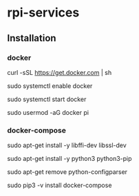 # rpi-services


## Installation

### docker
curl -sSL https://get.docker.com | sh

sudo systemctl enable docker

sudo systemctl start docker

sudo usermod -aG docker pi


### docker-compose
sudo apt-get install -y libffi-dev libssl-dev

sudo apt-get install -y python3 python3-pip

sudo apt-get remove python-configparser

sudo pip3 -v install docker-compose



